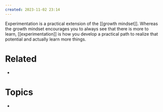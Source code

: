 ```yaml
---
created: 2023-11-02 23:14
---
```


Experimentation is a practical extension of the [[growth mindset]]. Whereas the growth mindset encourages you to always see that there is more to learn, [[experimentation]] is how you develop a practical path to realize that potential and actually learn more things.

# Related

- 
# Topics

- 